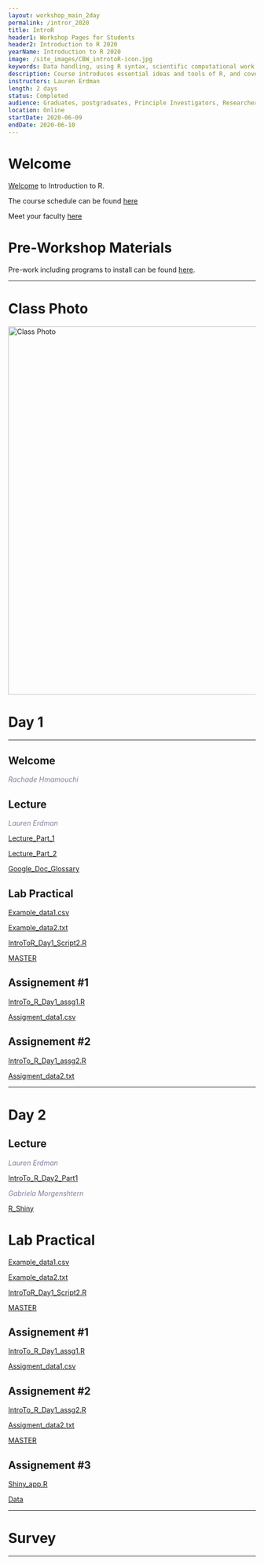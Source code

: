 ```yaml
---
layout: workshop_main_2day
permalink: /intror_2020
title: IntroR
header1: Workshop Pages for Students
header2: Introduction to R 2020
yearName: Introduction to R 2020
image: /site_images/CBW_introtoR-icon.jpg
keywords: Data handling, using R syntax, scientific computational work
description: Course introduces essential ideas and tools of R, and covers statistical tests in R.
instructors: Lauren Erdman
length: 2 days
status: Completed
audience: Graduates, postgraduates, Principle Investigators, Researchers
location: Online
startDate: 2020-06-09
endDate: 2020-06-10
---
```


# Welcome <a id="welcome"></a>

[Welcome](https://drive.google.com/file/d/17rDOG_6TK0W4HW5YKuV-YeZ2HoY-O6vr/view?usp=sharing) to Introduction to R.  

The course schedule can be found [here](https://bioinformaticsdotca.github.io/intror_2020_schedule)

Meet your faculty [here](https://github.com/bioinformatics-ca/IntroR_2020/blob/master/Intro_to_R_2020_team.pdf) 


# Pre-Workshop Materials <a id="preworkshop"></a>

Pre-work including programs to install can be found [here](https://bioinformaticsdotca.github.io/intror_2020_prework).  

***

# Class Photo

<img src="https://github.com/bioinformatics-ca/IntroR_2020/blob/master/Intro_R_2020_Class_Photo.jpg?raw=true" alt="Class Photo" width="750" />

# Day 1 <a id="day1"></a>

***

## Welcome

*<font color="#827e9c">Rachade Hmamouchi</font>*

## Lecture

*<font color="#827e9c">Lauren Erdman</font>* 
 
 [Lecture_Part_1](https://drive.google.com/open?id=1t4cChSKqPZ8Euypblk7D_MYtPwOw_QxT)
 
 [Lecture_Part_2](https://drive.google.com/open?id=1bfGKd6xq_Z1nNPivw0uW029We-eXLsm5)
 
 [Google_Doc_Glossary](https://docs.google.com/document/d/1UEHZ7Vwk1ygr2xjYFwv_p9sRxXev_--VaIcX7RAW1AM/edit?pli=1)
 
## Lab Practical

[Example_data1.csv](https://drive.google.com/open?id=1PVak98SP0QhNNKDMXH6pHoMXH8MG3z6M)

[Example_data2.txt](https://drive.google.com/open?id=1m3UGxHz6sPRrOEx-vrNNU3Q3gJOEDMbM)

[IntroToR_Day1_Script2.R](https://drive.google.com/open?id=1VzsxeBvaEr31LrL0puBYZnm0OmmFsWKW)

[MASTER](https://drive.google.com/open?id=1Ht62zrtoOREOPz4k-ClGDfdOQc78RRBO)

## Assignement #1
[IntroTo_R_Day1_assg1.R](https://drive.google.com/open?id=1-wxTNic84qAd0sMUxK8Ot3VqoCqZcQmr)

[Assigment_data1.csv](https://drive.google.com/open?id=1xYCSGfW4Zi36JRTiQ9UniXy9kNnMtY91)

## Assignement #2
[IntroTo_R_Day1_assg2.R](https://drive.google.com/open?id=1uUj0l-nbWtFJPhqWZJX9m9KU9ZfImcmN)

[Assigment_data2.txt](https://drive.google.com/open?id=16RFxCOCfWjPyNx3aABymVUMsch67mW1T)


***

# Day 2 <a id="day2"></a>

## Lecture

*<font color="#827e9c">Lauren Erdman</font>* 

[IntroTo_R_Day2_Part1](https://drive.google.com/open?id=15D-76W-8BQpPiY0HNGosIBRPVqpDVaxq)

*<font color="#827e9c">Gabriela Morgenshtern</font>* 

[R_Shiny](https://drive.google.com/open?id=1JSfH0XvYSDWaDR78vdi2QZZansiLk3-1)

# Lab Practical

[Example_data1.csv](https://drive.google.com/open?id=1PVak98SP0QhNNKDMXH6pHoMXH8MG3z6M)

[Example_data2.txt](https://drive.google.com/open?id=1m3UGxHz6sPRrOEx-vrNNU3Q3gJOEDMbM)

[IntroToR_Day1_Script2.R](https://drive.google.com/open?id=1VzsxeBvaEr31LrL0puBYZnm0OmmFsWKW)

[MASTER](https://drive.google.com/open?id=1Ht62zrtoOREOPz4k-ClGDfdOQc78RRBO)


## Assignement #1
[IntroTo_R_Day1_assg1.R](https://drive.google.com/open?id=1-wxTNic84qAd0sMUxK8Ot3VqoCqZcQmr)

[Assigment_data1.csv](https://drive.google.com/open?id=1xYCSGfW4Zi36JRTiQ9UniXy9kNnMtY91)

## Assignement #2
[IntroTo_R_Day1_assg2.R](https://drive.google.com/open?id=1uUj0l-nbWtFJPhqWZJX9m9KU9ZfImcmN)

[Assigment_data2.txt](https://drive.google.com/open?id=16RFxCOCfWjPyNx3aABymVUMsch67mW1T)

[MASTER](https://drive.google.com/open?id=14lx-skqhTGBRLIuOfh4th9WUhha3sK_b)

## Assignement #3

[Shiny_app.R](https://drive.google.com/open?id=1PIwTIu-xnjqPv48EP54vB9pKSP6W3Yfr) 

[Data](https://drive.google.com/open?id=1sG6Zl3zd3av6Cz0vUzOhuii5k5j_aFaz)

***
# Survey



***
